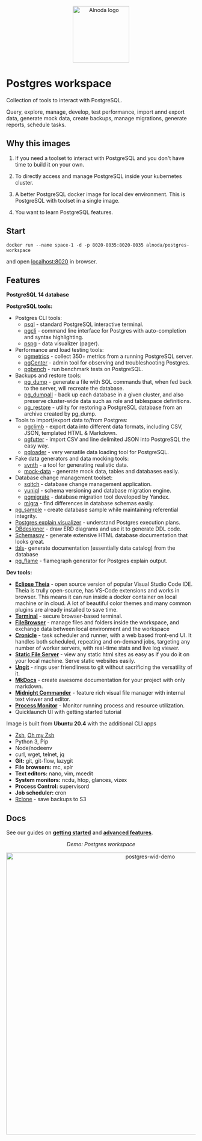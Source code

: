 <p align="center">
  <img src="../../img/Alnoda-white.svg" alt="Alnoda logo" width="150">
</p>  

# Postgres workspace

Collection of tools to interact with PostgreSQL.  

Query, explore, manage, develop, test performance, import annd export data, 
generate mock data, create backups, manage migrations, generate reports, schedule tasks.

## Why this images

1. If you need a toolset to interact with PostgreSQL and you don't have time to build it on your own.

2. To directly access and manage PostgreSQL inside your kubernetes cluster.

3. A better PostgreSQL docker image for local dev environment. This is PostgreSQL with toolset in a single image.

4. You want to learn PostgreSQL features. 

## Start

```
docker run --name space-1 -d -p 8020-8035:8020-8035 alnoda/postgres-workspace
```

and open [localhost:8020](http://localhost:8020) in browser.  

## Features

**PostgreSQL 14 database**

**PostgreSQL tools:**

- Postgres CLI tools: 
    - [psql](https://www.postgresql.org/docs/current/app-psql.html) - standard PostgreSQL interactive terminal.
    - [pgcli](https://www.pgcli.com/) - command line interface for Postgres with auto-completion and syntax highlighting.
    - [pspg](https://github.com/okbob/pspg) - data visualizer (pager).
- Performance and load testing tools: 
    - [pgmetrics](https://pgmetrics.io/) - collect 350+ metrics from a running PostgreSQL server.
    - [pgCenter](https://github.com/lesovsky/pgcenter) - admin tool for observing and troubleshooting Postgres.
    - [pgbench](https://www.postgresql.org/docs/devel/pgbench.html) - run benchmark tests on PostgreSQL.
- Backups and restore tools:
    - [pg_dump](https://www.postgresql.org/docs/current/backup-dump.html) - generate a file with SQL commands that, when fed back to the server, will recreate the database.
    - [pg_dumpall](https://www.postgresql.org/docs/current/backup-dump.html) - back up each database in a given cluster, and also preserve cluster-wide data such as role and tablespace definitions.
    - [pg_restore](https://www.postgresql.org/docs/14/app-pgrestore.html) - utility for restoring a PostgreSQL database from an archive created by pg_dump.
- Tools to import/export data to/from Postgres:
    - [pgclimb](https://github.com/lukasmartinelli/pgclimb) - export data into different data formats, including CSV, JSON, templated HTML & Markdown.
    - [pgfutter](https://github.com/lukasmartinelli/pgfutter) - import CSV and line delimited JSON into PostgreSQL the easy way.
    - [pgloader](https://pgloader.readthedocs.io/en/latest/index.html) - very versatile data loading tool for PostgreSQL.
- Fake data generators and data mocking tools:
    - [synth](https://github.com/getsynth/synth) - a tool for generating realistic data.
    - [mock-data](https://github.com/faisaltheparttimecoder/mock-data) - generate mock data, tables and databases easily.
- Database change management toolset:
    - [sqitch](https://github.com/sqitchers/sqitch) - database change management application. 
    - [yuniql](https://github.com/rdagumampan/yuniql) - schema versioning and database migration engine.
    - [pgmigrate](https://github.com/yandex/pgmigrate) - database migration tool developed by Yandex.
    - [migra](https://databaseci.com/docs/migra) - find differences in database schemas easily.
- [pg_sample](https://github.com/mla/pg_sample) - create database sample while maintaining referential integrity.  
- [Postgres explain visualizer](https://github.com/AlexTatiyants/pev) - understand Postgres execution plans.
- [DBdesigner](https://github.com/akreienbring/dbdesigner) - draw ERD diagrams and use it to generate DDL code.
- [Schemaspy](https://github.com/schemaspy/schemaspy) - generate extensive HTML database documentation that looks great.
- [tbls](https://github.com/k1LoW/tbls)- generate documentation (essentially data catalog) from the database
- [pg_flame](https://github.com/mgartner/pg_flame) - flamegraph generator for Postgres explain output.

**Dev tools:**

- [**Eclipse Theia**](https://theia-ide.org/docs/) - open source version of popular Visual Studio Code IDE. Theia is trully open-source, has 
VS-Code extensions and works in browser. This means it can run inside a docker container on local machine or in cloud. A lot of beautiful color themes and many common plugins are already installed to save time.  
- [**Terminal**](https://github.com/tsl0922/ttyd) - secure browser-based terminal.
- [**FileBrowser**](https://github.com/filebrowser/filebrowser)  - manage files and folders inside the workspace, and exchange data between local environment and the workspace
- [**Cronicle**](https://github.com/jhuckaby/Cronicle)  - task scheduler and runner, with a web based front-end UI. It handles both scheduled, repeating and on-demand jobs, targeting any number of worker servers, with real-time stats and live log viewer.
- [**Static File Server**](https://github.com/vercel/serve) - view any static html sites as easy as if you do it on your local machine. Serve static websites easily.
- [**Ungit**](https://github.com/FredrikNoren/ungit) - rings user friendliness to git without sacrificing the versatility of it.
- [**MkDocs**](https://squidfunk.github.io/mkdocs-material/)  - create awesome documentation for your project with only markdown. 
- [**Midnight Commander**](https://midnight-commander.org/)  - feature rich visual file manager with internal text viewer and editor. 
- [**Process Monitor**](https://htop.dev/)  - Monitor running process and resource utilization. 
- Quicklaunch UI with getting started tutorial

Image is built from **Ubuntu 20.4** with the additional CLI apps

- [Zsh](https://www.zsh.org/), [Oh my Zsh](https://ohmyz.sh/)
- Python 3, Pip 
- Node/nodeenv
- curl, wget, telnet, jq
- **Git:** git, git-flow, lazygit 
- **File browsers:** mc, xplr
- **Text editors:** nano, vim, mcedit
- **System monitors:** ncdu, htop, glances, vizex
- **Process Control:** supervisord
- **Job scheduler:** cron
- [Rclone](https://rclone.org/) - save backups to S3

## Docs
See our guides on [**getting started**](docs/getting-started.md) and [**advanced features**](../ubuntu-workspace/docs/workspaces.md).

<div align="center" style="font-style: italic;">
    Demo: Postgres workspace
</div>

<p align="center">
  <img src="https://raw.githubusercontent.com/bluxmit/alnoda-workspaces/main/workspaces/postgres-workspace/img/postgres-wid-demo.gif" alt="postgres-wid-demo" width="750">
</p> 

